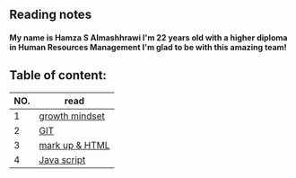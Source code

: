 ## Reading notes

#### My name is Hamza S Almashhrawi I'm 22 years old with a higher diploma in Human Resources Management I'm glad to be with this amazing team! 

## Table of content:
|NO.|read|
|---|-----|
1|[growth mindset](Read1.md)
2|[GIT](Read02.md)
3|[mark up & HTML](Read03.md)
4|[Java script](Read04.md)
